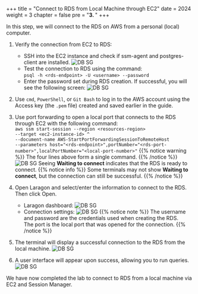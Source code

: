 +++
title = "Connect to RDS from Local Machine through EC2"
date = 2024
weight = 3
chapter = false
pre = "<b>3. </b>"
+++

In this step, we will connect to the RDS on AWS from a personal (local) computer.

1. Verify the connection from EC2 to RDS:

   - SSH into the EC2 instance and check if ssm-agent and postgres-client are installed.
     ![DB SG](../images/4-Connect-RDS/amazon-ssm-agent_success.jpg)
   - Test the connection to RDS using the command:  
     `psql -h <rds-endpoint> -U <username> --password`
   - Enter the password set during RDS creation. If successful, you will see the following screen:
     ![DB SG](../images/4-Connect-RDS/rds_connect_ec2.jpg)

2. Use `cmd`, `PowerShell`, or `Git Bash` to log in to the AWS account using the Access key (the `.pem` file) created and saved earlier in the guide.

3. Use port forwarding to open a local port that connects to the RDS through EC2 with the following command:  
   `aws ssm start-session --region <resources-region> `  
   `--target <ec2-instance-id> ^`  
   `--document-name AWS-StartPortForwardingSessionToRemoteHost `  
   `--parameters host="<rds-endpoint>",portNumber="<rds-port-number>",localPortNumber="<local-port-number>"`
   {{% notice warning %}}
   The four lines above form a single command.
   {{% /notice %}}
   ![DB SG](../images/4-Connect-RDS/sso_rds.jpg)
   Seeing **Waiting to connect** indicates that the RDS is ready to connect.
   {{% notice info %}}
   Some terminals may not show **Waiting to connect**, but the connection can still be successful.
   {{% /notice %}}

4. Open Laragon and select/enter the information to connect to the RDS. Then click Open.

   - Laragon dashboard:
     ![DB SG](../images/4-Connect-RDS/laragon_console.jpg)
   - Connection settings:
     ![DB SG](../images/4-Connect-RDS/laragon_db_detail.jpg)
     {{% notice note %}}
     The username and password are the credentials used when creating the RDS.  
     The port is the local port that was opened for the connection.
     {{% /notice %}}

5. The terminal will display a successful connection to the RDS from the local machine.
   ![DB SG](../images/4-Connect-RDS/connect_success_cli.jpg)

6. A user interface will appear upon success, allowing you to run queries.
   ![DB SG](../images/4-Connect-RDS/connect_success.jpg)

We have now completed the lab to connect to RDS from a local machine via EC2 and Session Manager.
